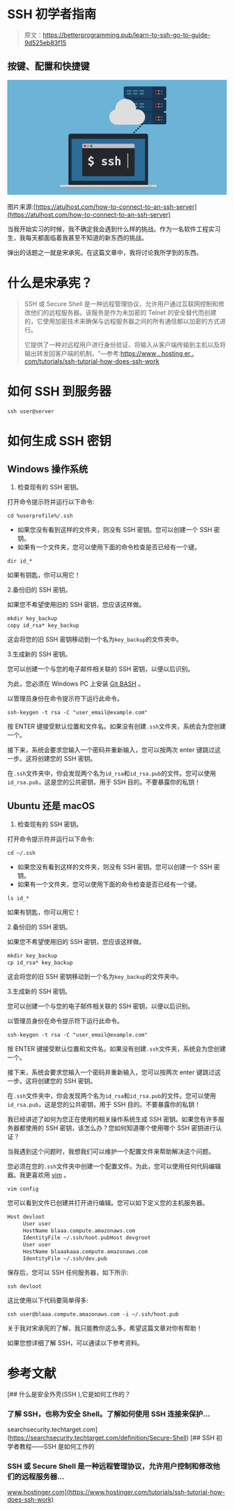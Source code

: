 # SSH 初学者指南

> 原文：<https://betterprogramming.pub/learn-to-ssh-go-to-guide-9d525eb83f15>

## 按键、配置和快捷键

![](img/53e5f43604b986e2091022f66b0e0061.png)

图片来源:[https://atulhost.com/how-to-connect-to-an-ssh-server](https://atulhost.com/how-to-connect-to-an-ssh-server)

当我开始实习的时候，我不确定我会遇到什么样的挑战。作为一名软件工程实习生，我每天都面临着我甚至不知道的新东西的挑战。

弹出的话题之一就是宋承宪。在这篇文章中，我将讨论我所学到的东西。

# 什么是宋承宪？

> SSH 或 Secure Shell 是一种远程管理协议，允许用户通过互联网控制和修改他们的远程服务器。该服务是作为未加密的 Telnet 的安全替代而创建的，它使用加密技术来确保与远程服务器之间的所有通信都以加密的方式进行。
> 
> 它提供了一种对远程用户进行身份验证、将输入从客户端传输到主机以及将输出转发回客户端的机制。"—参考:[https://www . hosting er . com/tutorials/ssh-tutorial-how-does-ssh-work](https://www.hostinger.com/tutorials/ssh-tutorial-how-does-ssh-work)

# 如何 SSH 到服务器

```
ssh user@server
```

# 如何生成 SSH 密钥

## Windows 操作系统

1.  检查现有的 SSH 密钥。

打开命令提示符并运行以下命令:

```
cd %userprofile%/.ssh
```

*   如果您没有看到这样的文件夹，则没有 SSH 密钥。您可以创建一个 SSH 密钥。
*   如果有一个文件夹，您可以使用下面的命令检查是否已经有一个键。

```
dir id_*
```

如果有钥匙，你可以用它！

2.备份旧的 SSH 密钥。

如果您不希望使用旧的 SSH 密钥，您应该这样做。

```
mkdir key_backup
copy id_rsa* key_backup
```

这会将您的旧 SSH 密钥移动到一个名为`key_backup`的文件夹中。

3.生成新的 SSH 密钥。

您可以创建一个与您的电子邮件相关联的 SSH 密钥，以便以后识别。

为此，您必须在 Windows PC 上安装 [Git BASH](https://gitforwindows.org/) 。

以管理员身份在命令提示符下运行此命令。

```
ssh-keygen -t rsa -C "user_email@example.com"
```

按 ENTER 键接受默认位置和文件名。如果没有创建`.ssh`文件夹，系统会为您创建一个。

接下来，系统会要求您输入一个密码并重新输入，您可以按两次 enter 键跳过这一步。这将创建您的 SSH 密钥。

在`.ssh`文件夹中，你会发现两个名为`id_rsa`和`id_rsa.pub`的文件。您可以使用`id_rsa.pub`，这是您的公共密钥，用于 SSH 目的。不要暴露你的私钥！

## Ubuntu 还是 macOS

1.  检查现有的 SSH 密钥。

打开命令提示符并运行以下命令:

```
cd ~/.ssh
```

*   如果您没有看到这样的文件夹，则没有 SSH 密钥。您可以创建一个 SSH 密钥。
*   如果有一个文件夹，您可以使用下面的命令检查是否已经有一个键。

```
ls id_*
```

如果有钥匙，你可以用它！

2.备份旧的 SSH 密钥。

如果您不希望使用旧的 SSH 密钥，您应该这样做。

```
mkdir key_backup
cp id_rsa* key_backup
```

这会将您的旧 SSH 密钥移动到一个名为`key_backup`的文件夹中。

3.生成新的 SSH 密钥。

您可以创建一个与您的电子邮件相关联的 SSH 密钥，以便以后识别。

以管理员身份在命令提示符下运行此命令。

```
ssh-keygen -t rsa -C "user_email@example.com"
```

按 ENTER 键接受默认位置和文件名。如果没有创建`.ssh`文件夹，系统会为您创建一个。

接下来，系统会要求您输入一个密码并重新输入，您可以按两次 enter 键跳过这一步。这将创建您的 SSH 密钥。

在`.ssh`文件夹中，你会发现两个名为`id_rsa`和`id_rsa.pub`的文件。您可以使用`id_rsa.pub`，这是您的公共密钥，用于 SSH 目的。不要暴露你的私钥！

我已经讲述了如何为您正在使用的相关操作系统生成 SSH 密钥。如果您有许多服务器都使用的 SSH 密钥，该怎么办？您如何知道哪个使用哪个 SSH 密钥进行认证？

当我遇到这个问题时，我想我们可以维护一个配置文件来帮助解决这个问题。

您必须在您的`.ssh`文件夹中创建一个配置文件。为此，您可以使用任何代码编辑器。我更喜欢用 [vim](https://www.vim.org/) 。

```
vim config
```

您可以看到文件已创建并打开进行编辑。您可以如下定义您的主机服务器。

```
Host devloot
     User user
     HostName blaaa.compute.amazonaws.com
     IdentityFile ~/.ssh/hoot.pubHost devgroot
     User user
     HostName blaaakaaa.compute.amazonaws.com
     IdentityFile ~/.ssh/dev.pub
```

保存后，您可以 SSH 任何服务器，如下所示:

```
ssh devloot
```

这比使用以下代码要简单得多:

```
ssh user@blaaa.compute.amazonaws.com -i ~/.ssh/hoot.pub
```

关于我对宋承宪的了解，我只能教你这么多。希望这篇文章对你有帮助！

如果您想详细了解 SSH，可以通读以下参考资料。

# **参考文献**

[](https://searchsecurity.techtarget.com/definition/Secure-Shell) [## 什么是安全外壳(SSH ),它是如何工作的？

### 了解 SSH，也称为安全 Shell。了解如何使用 SSH 连接来保护…

searchsecurity.techtarget.com](https://searchsecurity.techtarget.com/definition/Secure-Shell) [](https://www.hostinger.com/tutorials/ssh-tutorial-how-does-ssh-work) [## SSH 初学者教程——SSH 是如何工作的

### SSH 或 Secure Shell 是一种远程管理协议，允许用户控制和修改他们的远程服务器…

www.hostinger.com](https://www.hostinger.com/tutorials/ssh-tutorial-how-does-ssh-work)
